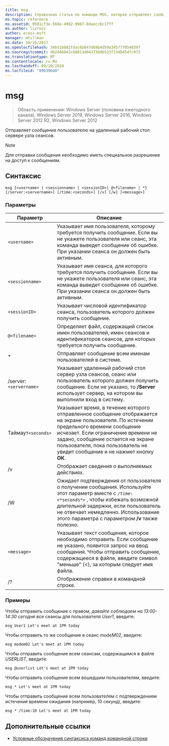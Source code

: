 ```yaml
---
title: msg
description: Справочная статья по команде MSG, которая отправляет сообщение пользователю на удаленный рабочий стол сервере узла сеансов
ms.topic: reference
ms.assetid: 9501cf3e-568e-4982-9987-8daecc6c17ff
ms.author: lizross
author: eross-msft
manager: mtillman
ms.date: 10/16/2017
ms.openlocfilehash: 34b51bb82fdac6b847d69b4d59a345777054839f
ms.sourcegitcommit: db2d46842c68813d043738d6523f13d8454fc972
ms.translationtype: MT
ms.contentlocale: ru-RU
ms.lasthandoff: 09/10/2020
ms.locfileid: "89639640"
---
```

# <a name="msg"></a>msg

> Область применения: Windows Server (половина ежегодного канала), Windows Server 2019, Windows Server 2016, Windows Server 2012 R2, Windows Server 2012

Отправляет сообщение пользователю на удаленный рабочий стол сервере узла сеансов.

> [!NOTE]
> Для отправки сообщения необходимо иметь специальное разрешение на доступ к сообщениям.

## <a name="syntax"></a>Синтаксис

```
msg {<username> | <sessionname> | <sessionID>| @<filename> | *} [/server:<servername>] [/time:<seconds>] [/v] [/w] [<message>]
```

### <a name="parameters"></a>Параметры

| Параметр | Описание |
| --------- | ----------- |
| `<username>` | Указывает имя пользователя, которому требуется получить сообщение. Если вы не укажете пользователя или сеанс, эта команда выведет сообщение об ошибке. При указании сеанса он должен быть активным. |
| `<sessionname>` | Указывает имя сеанса, для которого требуется получить сообщение. Если вы не укажете пользователя или сеанс, эта команда выведет сообщение об ошибке. При указании сеанса он должен быть активным. |
| `<sessionID>` | Указывает числовой идентификатор сеанса, пользователь которого должен получить сообщение. |
| `@<filename>` | Определяет файл, содержащий список имен пользователей, имен сеансов и идентификаторов сеансов, для которых требуется получить сообщение. |
| * | Отправляет сообщение всем именам пользователей в системе. |
| /server:`<servername>` | Указывает удаленный рабочий стол сервер узла сеансов, сеанс или пользователь которого должен получить сообщение. Если не указано, то **/Server** использует сервер, на котором вы выполнили вход в систему. |
| Таймаут`<seconds>` | Указывает время, в течение которого отправленное сообщение отображается на экране пользователя. По истечении предельного времени сообщение исчезает. Если ограничение времени не задано, сообщение остается на экране пользователя, пока пользователь не увидит сообщение и не нажмет кнопку **ОК**. |
| /v | Отображает сведения о выполняемых действиях. |
| /W | Ожидает подтверждения от пользователя о получении сообщения. Используйте этот параметр вместе с `/time:<*seconds*>` , чтобы избежать возможной длительной задержки, если пользователь не отвечает немедленно. Использование этого параметра с параметром **/v** также полезно. |
| `<message>` | Указывает текст сообщения, которое необходимо отправить. Если сообщение не указано, появится запрос на ввод сообщения. Чтобы отправить сообщение, содержащееся в файле, введите символ "меньше" (<), за которым следует имя файла. |
| /? | Отображение справки в командной строке. |

### <a name="examples"></a>Примеры

Чтобы отправить сообщение с правом, *давайте соблюдаем на 13:00-14:30 сегодня* все сеансы для пользователя *User1*, введите:

```
msg User1 Let's meet at 1PM today
```

Чтобы отправить то же сообщение в сеанс *modeM02*, введите:

```
msg modem02 Let's meet at 1PM today
```

Чтобы отправить сообщение всем сеансам, содержащимся в файле *USERLIST*, введите:

```
msg @userlist Let's meet at 1PM today
```

Чтобы отправить сообщение всем вошедшим пользователям, введите:

```
msg * Let's meet at 1PM today
```

Чтобы отправить сообщение всем пользователям с подтверждением истечения времени ожидания (например, 10 секунд), введите:

```
msg * /time:10 Let's meet at 1PM today
```

## <a name="additional-references"></a>Дополнительные ссылки

- [Условные обозначения синтаксиса команд командной строки](command-line-syntax-key.md)
